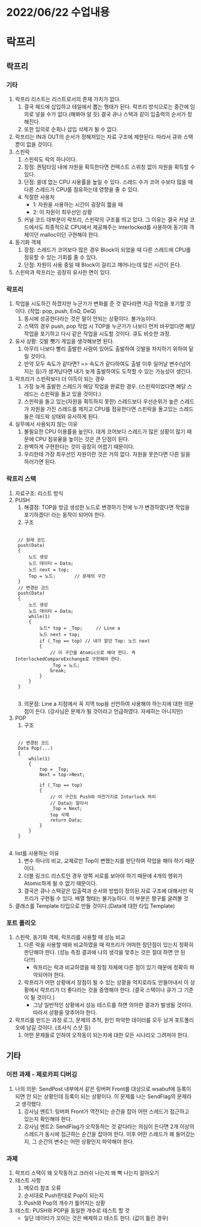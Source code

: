 # 2022/06/22 수업내용
# 락프리
## 락프리
### 기타
1. 락프리 리스트는 리스트로서의 존재 가치가 없다.
    1) 결국 헤드에 삽입하고 테일에서 뽑는 형태가 된다. 락프리 방식으로는 중간에 임의로 넣을 수가 없다.(해봐야 알 듯) 결국 큐나 스택과 같이 입출력의 순서가 정해진다.
    2) 또한 임의로 순회나 삽입 삭제가 될 수 없다.
2. 락프리는 IN과 OUT의 순서가 정해져있는 자료 구조에 제한된다. 따라서 큐와 스택뿐이 없을 것이다.
3. 스핀락
    1) 스핀락도 락의 하나이다.
    2) 장점: 퀀텀타임 내에 자원을 획득한다면 컨텍스트 스위칭 없이 자원을 획득할 수 있다.
    3) 단점: 쓸데 없는 CPU 사용률을 높일 수 있다. 스레드 수가 코어 수보다 많을 때 다른 스레드가 CPU를 점유하는데 영향을 줄 수 있다.
    4) 적절한 사용처
        * 1: 자원을 사용하는 시간이 굉장히 짧을 때
        * 2: 이 자원이 최우선인 상황
    5) 커널 코드 대부분이 락프리, 스핀락의 구조를 띄고 있다. 그 이유는 결국 커널 코드에서도 최종적으로 CPU에서 제공해주는 Interlocked를 사용하여 동기화 객체이던 malloc이던 구현해야 한다.
4. 동기화 객체
    1) 장점: 스레드가 코어보다 많은 경우 Block이 되었을 때 다른 스레드에 CPU를 점유할 수 있는 기회를 줄 수 있다.
    2) 단점: 자원이 사용 중일 때 Block이 걸리고 깨어나는데 많은 시간이 든다.
5. 스핀락과 락프리는 굉장히 유사한 면이 있다.

### 락프리
1. 작업을 시도하긴 하겠지만 누군가가 변화를 준 것 같다라면 지금 작업을 포기할 것이다. (작업: pop, push, EnQ, DeQ)
    1) 동시에 성공한다라는 것은 말이 안되는 상황이다. 불가능이다.
    2) 스택의 경우 push, pop 작업 시 TOP을 누군가가 나보다 먼저 바꾸었다면 해당 작업을 포기하고 다시 같은 작업을 시도할 것이다. 큐도 비슷한 과정.
2. 유사 상황: 깃발 뺏기 게임을 생각해보면 된다.
    1) 아무리 나보다 빨리 출발한 사람이 있어도 출발하여 깃발을 차지하기 위하여 달릴 것이다.
    2) 만약 모두 속도가 같다면? => 속도가 같다하여도 출발 이후 일어날 변수(넘어지는 등)가 생겨났다면 내가 늦게 출발하여도 도착할 수 있는 가능성이 생긴다.
3. 락프리가 스핀락보다 더 이득이 되는 경우
    1) 가장 늦게 출발한 스레드가 해당 작업을 완료한 경우. (스핀락이었다면 해당 스레드는 스핀락을 돌고 있을 것이다.)
    2) 스핀락을 돌고 있는(자원을 획득하지 못한) 스레드보다 우선순위가 높은 스레드가 자원을 가진 스레드를 제치고 CPU를 점유한다면 스핀락을 돌고있는 스레드들은 데드락 상태와 유사하게 된다.
4. 실무에서 사용되지 않는 이유
    1) 불필요한 CPU 이용률을 높인다. 대게 코어보다 스레드가 많은 상황이 많기 때문에 CPU 점유율을 높이는 것은 큰 단점이 된다.
    2) 완벽하게 구현한다는 것이 굉장히 어렵기 때문이다.
    3) 우리한테 가장 최우선인 자원이란 것은 거의 없다. 자원을 못쓴다면 다른 일을 하러가면 된다.

### 락프리 스택
1. 자료구조: 리스트 방식
2. PUSH
    1) 해결점: TOP을 방금 생성한 노드로 변경하기 전에 누가 변경하였다면 작업을 포기하겠다! 라는 동작이 되어야 한다. 
    2) 구조
    <pre><code>
    // 원래 코드
    push(Data)
    {
        노드 생성
        노드 데이터 = Data;
        노드 next = top;
        Top = 노드;       // 문제의 구간
    }
    // 변경된 코드
    push(Data)
    {
        노드 생성
        노드 데이터 = Data;
        while(1)
        {
            노드* top = _Top;     // Line a
            노드 next = top;
            if (_Top == top) // 내가 알던 Top: 노드 next
            {
                // 이 구간을 Atomic으로 해야 한다. 즉 InterlockedCompareExchange로 구현해야 한다.
                _Top = 노드;
                break;
            }
        }
    }
    </code></pre>
    3) 의문점: Line a 지점에서 꼭 지역 top을 선언하여 사용해야 하는지에 대한 의문점이 든다. (강사님은 문제가 될 것이라고 언급하였다. 자세히는 아니지만)
3. POP
    1) 구조
    <pre><code>
    // 변경된 코드
    Data Pop(...)
    {
        while(1)
        {
            top = _Top;
            Next = top->Next;

            if (_Top == top)
            {
                // 이 구간도 Push와 마찬가지로 Interlock 처리
                // Data는 알아서
                _Top = Next;
                top 삭제
                return Data;
            }
        }
    }
    </code></pre>
4. list를 사용하는 이유
    1) 변수 하나의 비교, 교체로만 Top이 변했는지를 판단하여 작업을 해야 하기 때문이다.
    2) 더블 링크드 리스트인 경우 양쪽 서로를 보아야 하기 때문에 4개의 행위가 Atomic하게 될 수 없기 때문이다.
    3) 결국은 큐나 스택같은 입출력과 순서와 방법이 정의된 자료 구조에 대해서만 락프리가 구현될 수 있다. 배열 형태는 불가능하다. 이 부분은 짱구를 굴려볼 것
5. 클래스를 Template 타입으로 만들 것이다.(Data에 대한 타입 Template)

### 포트 폴리오
1. 스핀락, 동기화 객체, 락프리를 사용할 때 성능 비교
    1) 다른 락을 사용할 때와 비교하였을 때 락프리가 어떠한 장단점이 있는지 정확히 판단해야 한다. (성능 측정 결과에 나의 생각을 맞추는 것은 절대 하면 안 된다!!!) 
        * 락프리는 락과 비교하였을 때 장점 자체에 다른 점이 있기 때문에 정확히 파악되어야 한다.
    2) 락프리가 어떤 상황에서 장점이 될 수 있는 상황을 억지로라도 만들어내서 이 상황에서 락프리가 더 좋다라는 것을 증명해야 한다. (결국 스택이나 큐가 그 기준이 될 것이다.)
        * 그냥 일반적인 상황에서 성능 테스트를 하면 의아한 결과가 발생될 것이다. 따라서 상황을 맞추어야 한다.
2. 락프리를 만드는 과정 로그, 문제의 추적, 원인 파악한 데이터를 모두 남겨 포트폴리오에 남길 것이다. (조사식 스샷 등)
    1) 어떤 문제들로 인하여 오작동이 되는지에 대한 모든 시나리오 그려져야 한다.

## 기타
### 이전 과제 - 제로카피 디버깅
1. 나의 의문: SendPost 내부에서 같은 링버퍼 Front를 대상으로 wsabuf에 등록이 되면 안 되는 상황인데 등록이 되는 상황이다. 이 문제를 나는 SendFlag의 문제라고 생각했다.
    1) 강사님 멘트1: 링버퍼 Front가 역전되는 순간을 잡아 어떤 스레드가 접근하고 있는지 확인해야 한다.
    2) 강사님 멘트2: SendFlag가 오작동하는 것 같다라는 의심이 든다면 2개 이상의 스레드가 동시에 접근하는 순간을 잡아야 한다. 이후 어떤 스레드가 왜 들어갔는지, 그 순간의 변수는 어떤 상황인지 파악해야 한다.

### 과제
1. 락프리 스택이 왜 오작동하고 크러쉬 나는지 왜 뻑 나는지 알아오기
2. 테스트 사항
    1) 메모리 참조 오류
    2) 순서대로 Push한대로 Pop이 되는지
    3) Push와 Pop의 개수가 틀어지는 상황
3. 테스트: PUSH와 POP을 동일한 개수로 테스트 할 것
    * 일단 데이터가 꼬이는 것은 배제하고 테스트 한다. (값이 틀린 경우)
